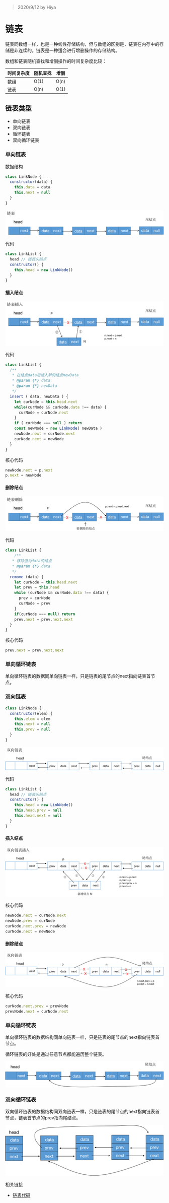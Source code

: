 > 2020/9/12 by Hiya

# 链表

链表同数组一样，也是一种线性存储结构，但与数组的区别是，链表在内存中的存储是非连续的。链表是一种适合进行增删操作的存储结构。

数组和链表随机查找和增删操作的时间复杂度比较：

| 时间复杂度 | 随机查找 | 增删 |
| ---------- | -------- | ---- |
| 数组       | O(1)     | O(n) |
| 链表       | O(n)     | O(1) |

## 链表类型

- 单向链表
- 双向链表
- 循环链表
- 双向循环链表

### 单向链表

数据结构

```js
class LinkNode {
  constructor(data) {
    this.data = data
    this.next = null
  }
}
```

![singlelink](./assets/single-link.png)



代码

```js
class LinkList {
  head // 链表头结点
  constructor() {
    this.head = new LinkNode()
  }
}
```

#### 插入结点

![single link insert](./assets/single-link-insert.png)

代码

```js
class LinkList {
  /**
   * 在结点data后插入新的结点newData
   * @param {*} data 
   * @param {*} newData 
   */
  insert ( data, newData ) {
    let curNode = this.head.next
    while(curNode && curNode.data !== data) {
      curNode = curNode.next
    }
    if ( curNode === null ) return
    const newNode = new LinkNode( newData )
    newNode.next = curNode.next
    curNode.next = newNode
  }
}
```

核心代码

```js
newNode.next = p.next
p.next = newNode
```

#### 删除结点

![single link remove](./assets/single-link-remove.png)

代码

```js
class LinkList {
	/**
   * 移除值为data的结点
   * @param {*} data
   */
  remove (data) {
    let curNode = this.head.next
    let prev = this.head
    while (curNode && curNode.data !== data) {
      prev = curNode
      curNode = prev
    }
    if(curNode === null) return
    prev.next = prev.next.next
  }
}
```

核心代码

```js
prev.next = prev.next.next
```

### 单向循环链表

单向循环链表的数据同单向链表一样，只是链表的尾节点的next指向链表首节点。

### 双向链表

```js
class LinkNode {
  constructor(elem) {
    this.elem = elem
    this.next = null
    this.prev = null
  }
}
```

![single link](./assets/doubly-link.png)

代码

```js
class LinkList {
  head // 链表头结点
  constructor() {
    this.head = new LinkNode()
    this.head.prev = null
    this.head.next = null
  }
}
```

#### 插入结点

![single link insert](./assets/doubly-link-insert.png)

核心代码

```js
newNode.next = curNode.next
newNode.prev = curNode
curNode.next.prev = newNode
curNode.next = newNode
```

#### 删除结点

![single link remove](./assets/doubly-link-remove.png)

核心代码

```js
curNode.next.prev = prevNode
prevNode.next = curNode.next
```

### 单向循环链表

单向循环链表的数据结构同单向链表一样，只是链表的尾节点的next指向链表首节点。

循环链表的好处是通过任意节点都能遍历整个链表。

![circle single link](./assets/circle-single-link.png)

### 双向循环链表

双向循环链表的数据结构同双向链表一样，只是链表的尾节点的next指向链表首节点，链表首节点的prev指向尾结点。

![circle doubly link](./assets/circle-doubly-link.png)

相关链接

- [链表代码](https://github.com/LiLiangKai/treasure/tree/master/javascript/leetcode/link/link)

